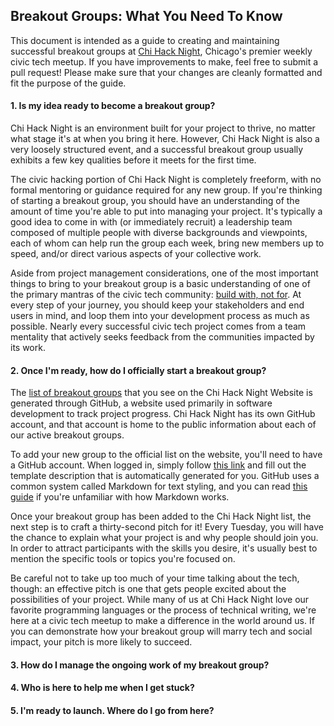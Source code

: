 ## Breakout Groups: What You Need To Know

This document is intended as a guide to creating and maintaining successful breakout groups at [Chi Hack Night](https://chihacknight.org), Chicago's premier weekly civic tech meetup. If you have improvements to make, feel free to submit a pull request! Please make sure that your changes are cleanly formatted and fit the purpose of the guide.


#### 1. Is my idea ready to become a breakout group?

Chi Hack Night is an environment built for your project to thrive, no matter what stage it's at when you bring it here. However, Chi Hack Night is also a very loosely structured event, and a successful breakout group usually exhibits a few key qualities before it meets for the first time.

The civic hacking portion of Chi Hack Night is completely freeform, with no formal mentoring or guidance required for any new group. If you're thinking of starting a breakout group, you should have an understanding of the amount of time you're able to put into managing your project. It's typically a good idea to come in with (or immediately recruit) a leadership team composed of multiple people with diverse backgrounds and viewpoints, each of whom can help run the group each week, bring new members up to speed, and/or direct various aspects of your collective work.

Aside from project management considerations, one of the most important things to bring to your breakout group is a basic understanding of one of the primary mantras of the civic tech community: [build with, not for](https://www.newamerica.org/oti/blog/build-with-not-for-a-civictech-manifesto/). At every step of your journey, you should keep your stakeholders and end users in mind, and loop them into your development process as much as possible. Nearly every successful civic tech project comes from a team mentality that actively seeks feedback from the communities impacted by its work.


#### 2. Once I'm ready, how do I officially start a breakout group?

The [list of breakout groups](https://chihacknight.org/breakouts.html) that you see on the Chi Hack Night Website is generated through GitHub, a website used primarily in software development to track project progress. Chi Hack Night has its own GitHub account, and that account is home to the public information about each of our active breakout groups.

To add your new group to the official list on the website, you'll need to have a GitHub account. When logged in, simply follow [this link](https://github.com/chihacknight/breakout-groups/issues/new) and fill out the template description that is automatically generated for you. GitHub uses a common system called Markdown for text styling, and you can read [this guide](https://guides.github.com/features/mastering-markdown/) if you're unfamiliar with how Markdown works.

Once your breakout group has been added to the Chi Hack Night list, the next step is to craft a thirty-second pitch for it! Every Tuesday, you will have the chance to explain what your project is and why people should join you. In order to attract participants with the skills you desire, it's usually best to mention the specific tools or topics you're focused on.

Be careful not to take up too much of your time talking about the tech, though: an effective pitch is one that gets people excited about the possibilities of your project. While many of us at Chi Hack Night love our favorite programming languages or the process of technical writing, we're here at a civic tech meetup to make a difference in the world around us. If you can demonstrate how your breakout group will marry tech and social impact, your pitch is more likely to succeed.


#### 3. How do I manage the ongoing work of my breakout group?




#### 4. Who is here to help me when I get stuck?




#### 5. I'm ready to launch. Where do I go from here?